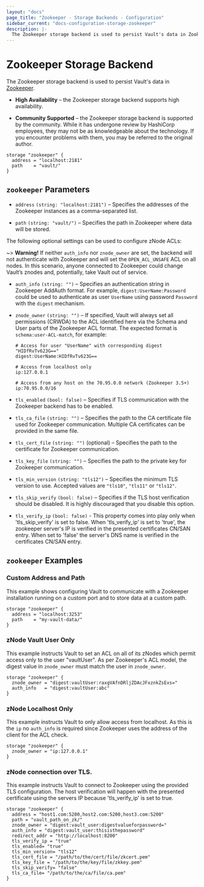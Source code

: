 ```yaml
---
layout: "docs"
page_title: "Zookeeper - Storage Backends - Configuration"
sidebar_current: "docs-configuration-storage-zookeeper"
description: |-
  The Zookeeper storage backend is used to persist Vault's data in Zookeeper.
---
```


# Zookeeper Storage Backend

The Zookeeper storage backend is used to persist Vault's data in
[Zookeeper][zk].

- **High Availability** – the Zookeeper storage backend supports high
  availability.

- **Community Supported** – the Zookeeper storage backend is supported by the
  community. While it has undergone review by HashiCorp employees, they may not
  be as knowledgeable about the technology. If you encounter problems with them,
  you may be referred to the original author.

```hcl
storage "zookeeper" {
  address = "localhost:2181"
  path    = "vault/"
}
```

## `zookeeper` Parameters

- `address` `(string: "localhost:2181")` – Specifies the addresses of the
  Zookeeper instances as a comma-separated list.

- `path` `(string: "vault/")` – Specifies the path in Zookeeper where data will
  be stored.

The following optional settings can be used to configure zNode ACLs:

~> **Warning!** If neither `auth_info` nor `znode_owner` are set, the backend
will not authenticate with Zookeeper and will set the `OPEN_ACL_UNSAFE` ACL on
all nodes. In this scenario, anyone connected to Zookeeper could change Vault’s
znodes and, potentially, take Vault out of service.

- `auth_info` `(string: "")` – Specifies an authentication string in Zookeeper
  AddAuth format. For example, `digest:UserName:Password` could be used to
  authenticate as user `UserName` using password `Password` with the `digest`
  mechanism.

- `znode_owner` `(string: "")` – If specified, Vault will always set all
  permissions (CRWDA) to the ACL identified here via the Schema and User parts
  of the Zookeeper ACL format. The expected format is `schema:user-ACL-match`,
  for example:

    ```text
    # Access for user "UserName" with corresponding digest "HIDfRvTv623G=="
    digest:UserName:HIDfRvTv623G==
    ```

    ```text
    # Access from localhost only
    ip:127.0.0.1
    ```

    ```text
    # Access from any host on the 70.95.0.0 network (Zookeeper 3.5+)
    ip:70.95.0.0/16
    ```

- `tls_enabled` `(bool: false)` – Specifies if TLS communication with the Zookeeper
   backend has to be enabled.

- `tls_ca_file` `(string: "")` – Specifies the path to the CA certificate file used
  for Zookeeper communication. Multiple CA certificates can be provided in the same file.

- `tls_cert_file` `(string: "")` (optional) – Specifies the path to the
  certificate for Zookeeper communication.

- `tls_key_file` `(string: "")` – Specifies the path to the private key for
  Zookeeper communication.

- `tls_min_version` `(string: "tls12")` – Specifies the minimum TLS version to
  use. Accepted values are `"tls10"`, `"tls11"` or `"tls12"`.

- `tls_skip_verify` `(bool: false)` – Specifies if the TLS host verification
  should be disabled. It is highly discouraged that you disable this option.

- `tls_verify_ip` `(bool: false)` - This property comes into play only when
  'tls_skip_verify' is set to false. When 'tls_verify_ip' is set to 'true', the
  zookeeper server's IP is verified in the presented certificates CN/SAN entry. 
  When set to 'false' the server's DNS name is verified in the certificates CN/SAN entry.


## `zookeeper` Examples

### Custom Address and Path

This example shows configuring Vault to communicate with a Zookeeper
installation running on a custom port and to store data at a custom path.

```hcl
storage "zookeeper" {
  address = "localhost:3253"
  path    = "my-vault-data/"
}
```

### zNode Vault User Only

This example instructs Vault to set an ACL on all of its zNodes which permit
access only to the user "vaultUser". As per Zookeeper's ACL model, the digest
value in `znode_owner` must match the user in `znode_owner`.

```hcl
storage "zookeeper" {
  znode_owner = "digest:vaultUser:raxgVAfnDRljZDAcJFxznkZsExs="
  auth_info   = "digest:vaultUser:abc"
}
```

### zNode Localhost Only

This example instructs Vault to only allow access from localhost. As this is the
`ip` no `auth_info` is required since Zookeeper uses the address of the client
for the ACL check.

```hcl
storage "zookeeper" {
  znode_owner = "ip:127.0.0.1"
}
```

### zNode connection over TLS.

This example instructs Vault to connect to Zookeeper using the provided TLS configuration. The host verification will happen with the presented certificate using the servers IP because 'tls_verify_ip' is set to true.

```hcl
storage "zookeeper" {
  address = "host1.com:5200,host2.com:5200,host3.com:5200"
  path = "vault_path_on_zk/"
  znode_owner = "digest:vault_user:digestvalueforpassword="
  auth_info = "digest:vault_user:thisisthepassword"
  redirect_addr = "http://localhost:8200"
  tls_verify_ip = "true"
  tls_enabled= "true"
  tls_min_version= "tls12"
  tls_cert_file = "/path/to/the/cert/file/zkcert.pem"
  tls_key_file = "/path/to/the/key/file/zkkey.pem"
  tls_skip_verify= "false"
  tls_ca_file= "/path/to/the/ca/file/ca.pem"
}
```

[zk]: https://zookeeper.apache.org/
